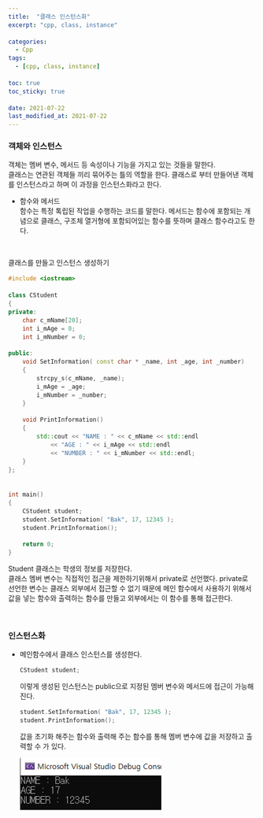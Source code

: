 ```yaml
---
title:  "클래스 인스턴스화"
excerpt: "cpp, class, instance"

categories:
  - Cpp
tags:
  - [cpp, class, instance]

toc: true
toc_sticky: true
 
date: 2021-07-22
last_modified_at: 2021-07-22
---  
```


### 객체와 인스턴스  
객체는 멤버 변수, 메서드 등 속성이나 기능을 가지고 있는 것들을 말한다.  
클래스는 연관된 객체들 끼리 묶어주는 틀의 역할을 한다. 클래스로 부터 만들어낸 객체를 인스턴스라고 하며 이 과정을 인스턴스화라고 한다.  

* 함수와 메서드  
  함수는 특정 톡립된 작업을 수행하는 코드를 말한다. 메서드는 함수에 포함되는 개념으로 클래스, 구조체 열거형에 포함되어있는 함수를 뜻하며 클래스 함수라고도 한다.

<br/>

클래스를 만들고 인스턴스 생성하기 

```cpp
#include <iostream>

class CStudent
{
private:
    char c_mName[20];
    int i_mAge = 0;
    int i_mNumber = 0;

public:
    void SetInformation( const char * _name, int _age, int _number)
    {
        strcpy_s(c_mName, _name);
        i_mAge = _age;
        i_mNumber = _number;
    }

    void PrintInformation()
    {
        std::cout << "NAME : " << c_mName << std::endl 
            << "AGE : " << i_mAge << std::endl 
            << "NUMBER : " << i_mNumber << std::endl;
    }
};


int main()
{
    CStudent student;
    student.SetInformation( "Bak", 17, 12345 );
    student.PrintInformation();

    return 0;
}
```

Student 클래스는 학생의 정보를 저장한다.   
클래스 멤버 변수는 직접적인 접근을 제한하기위해서 private로 선언했다.
private로 선언한 변수는 클래스 외부에서 접근할 수 없기 때문에 메인 함수에서 사용하기 위해서 값을 넣는 함수와 출력하는 함수를 만들고 외부에서는 이 함수를 통해 접근한다.  

<br/>

### 인스턴스화
  * 메인함수에서 클래스 인스턴스를 생성한다.  

    ```cpp
    CStudent student;
    ```
    
    이렇게 생성된 인스턴스는 public으로 지정된 멤버 변수와 메서드에 접근이 가능해진다.  

    ```cpp
    student.SetInformation( "Bak", 17, 12345 );
    student.PrintInformation();
    ```

    값을 초기화 해주는 함수와 출력해 주는 함수를 통해 멤버 변수에 값을 저장하고 출력할 수 가 있다.  

    ![instance](/assets/images/20210723_Posting/1.png) 